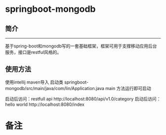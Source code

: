 # springboot-mongodb

## 简介
---
基于spring-boot和mongodb写的一套基础框架，框架可用于支撑移动应用后台服务，接口是restful风格的。

## 使用方法
使用intellij maven导入
启动类 springboot-mongodb/src/main/java/com/lin/Application.java main 方法运行即可启动

启动后访问：restfull api
http://localhost:8080/api/v1.0/category
启动后访问：hello world
http://localhost:8080/index


# 备注